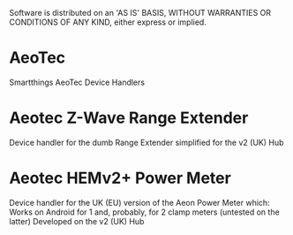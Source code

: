 Software is distributed on an 'AS IS' BASIS, WITHOUT WARRANTIES OR CONDITIONS OF ANY KIND, either express or implied.
# AeoTec
Smartthings AeoTec Device Handlers
# Aeotec Z-Wave Range Extender
Device handler for the dumb Range Extender simplified for the v2 (UK) Hub
# Aeotec HEMv2+ Power Meter
Device handler for the UK (EU) version of the Aeon Power Meter which:
    Works on Android for 1 and, probably, for 2 clamp meters (untested on the latter) 
    Developed on the v2 (UK) Hub
